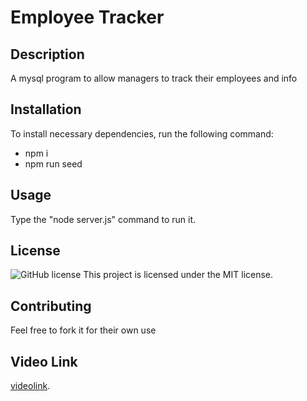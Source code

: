 # Employee Tracker
  
## Description
  
A mysql program to allow managers to track their employees and info
  
## Installation
  
To install necessary dependencies, run the following command:
  
- npm i
- npm run seed
  
## Usage
  
Type the "node server.js" command to run it.
  
## License

![GitHub license](https://img.shields.io/badge/license-MIT-green.svg)
This project is licensed under the MIT license.
    
## Contributing
  
Feel free to fork it for their own use
  
## Video Link

[videolink](https://drive.google.com/file/d/1c-Vi82u6SODMLbZJCsPYJY6mVDL0XeJZ/view).
  
